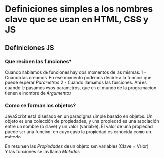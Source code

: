 # Definiciones simples a los nombres clave que se usan en HTML, CSS y JS

## Definiciones JS

### Que reciben las funciones?  

Cuando hablamos de funciones hay dos momentos de las mismas.
1 - Cuando las creamos. En ese momento podemos decirle a la funcion que puede esperar *Parametros*
2 - Cuando llamamos las funciones. Ahi es cuando le pasamos esos parametros, que en el mundo de la programacion tienen el nombre de *Argumentos*

### Como se forman los objetos?  

JavaScript está diseñado en un paradigma simple basado en objetos. Un objeto es una colección de propiedades, y una propiedad es una asociación entre un nombre (o clave) y un valor (variable). El valor de una propiedad puede ser una función, en cuyo caso la propiedad es conocida como un método.

En resumen las *Propiedades* de un objeto son variables (Clave = Valor)  
Y las funciones se las llama *Metodos*
